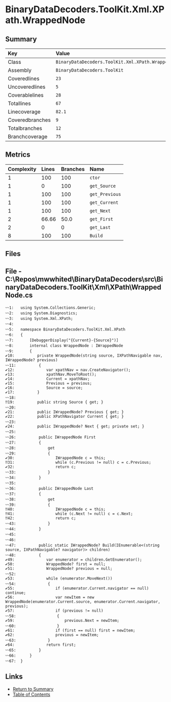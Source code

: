 ﻿# BinaryDataDecoders.ToolKit.Xml.XPath.WrappedNode

## Summary

| Key             | Value                                              |
| :-------------- | :------------------------------------------------- |
| Class           | `BinaryDataDecoders.ToolKit.Xml.XPath.WrappedNode` |
| Assembly        | `BinaryDataDecoders.ToolKit`                       |
| Coveredlines    | `23`                                               |
| Uncoveredlines  | `5`                                                |
| Coverablelines  | `28`                                               |
| Totallines      | `67`                                               |
| Linecoverage    | `82.1`                                             |
| Coveredbranches | `9`                                                |
| Totalbranches   | `12`                                               |
| Branchcoverage  | `75`                                               |

## Metrics

| Complexity | Lines | Branches | Name           |
| :--------- | :---- | :------- | :------------- |
| 1          | 100   | 100      | `ctor`         |
| 1          | 0     | 100      | `get_Source`   |
| 1          | 100   | 100      | `get_Previous` |
| 1          | 100   | 100      | `get_Current`  |
| 1          | 100   | 100      | `get_Next`     |
| 2          | 66.66 | 50.0     | `get_First`    |
| 2          | 0     | 0        | `get_Last`     |
| 8          | 100   | 100      | `Build`        |

## Files

## File - C:\Repos\mwwhited\BinaryDataDecoders\src\BinaryDataDecoders.ToolKit\Xml\XPath\WrappedNode.cs

```CSharp
〰1:   using System.Collections.Generic;
〰2:   using System.Diagnostics;
〰3:   using System.Xml.XPath;
〰4:   
〰5:   namespace BinaryDataDecoders.ToolKit.Xml.XPath
〰6:   {
〰7:       [DebuggerDisplay("{Current}-{Source}")]
〰8:       internal class WrappedNode : IWrappedNode
〰9:       {
✔10:          private WrappedNode(string source, IXPathNavigable nav, IWrappedNode? previous)
〰11:          {
✔12:              var xpathNav = nav.CreateNavigator();
✔13:              xpathNav.MoveToRoot();
✔14:              Current = xpathNav;
✔15:              Previous = previous;
✔16:              Source = source;
✔17:          }
〰18:  
‼19:          public string Source { get; }
〰20:  
✔21:          public IWrappedNode? Previous { get; }
✔22:          public XPathNavigator Current { get; }
〰23:  
✔24:          public IWrappedNode? Next { get; private set; }
〰25:  
〰26:          public IWrappedNode First
〰27:          {
〰28:              get
〰29:              {
✔30:                  IWrappedNode c = this;
‼31:                  while (c.Previous != null) c = c.Previous;
✔32:                  return c;
〰33:              }
〰34:          }
〰35:  
〰36:          public IWrappedNode Last
〰37:          {
〰38:              get
〰39:              {
‼40:                  IWrappedNode c = this;
‼41:                  while (c.Next != null) c = c.Next;
‼42:                  return c;
〰43:              }
〰44:          }
〰45:  
〰46:  
〰47:          public static IWrappedNode? Build(IEnumerable<(string source, IXPathNavigable? navigator)> children)
〰48:          {
✔49:              var enumerator = children.GetEnumerator();
✔50:              WrappedNode? first = null;
✔51:              WrappedNode? previous = null;
〰52:  
✔53:              while (enumerator.MoveNext())
〰54:              {
✔55:                  if (enumerator.Current.navigator == null) continue;
✔56:                  var newItem = new WrappedNode(enumerator.Current.source, enumerator.Current.navigator, previous);
✔57:                  if (previous != null)
〰58:                  {
✔59:                      previous.Next = newItem;
〰60:                  }
✔61:                  if (first == null) first = newItem;
✔62:                  previous = newItem;
〰63:              }
✔64:              return first;
〰65:          }
〰66:      }
〰67:  }
```

## Links

* [Return to Summary](Summary.md)
* [Table of Contents](../TOC.md)

